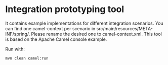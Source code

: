 # Integration prototyping tool

It contains example implementations for different integration scenarios.
You can find one camel-context per scenario in src/main/resources/META-INF/spring/.
Please rename the desired one to camel-context.xml.
This tool is based on the Apache Camel console example.

Run with: 

    mvn clean camel:run

